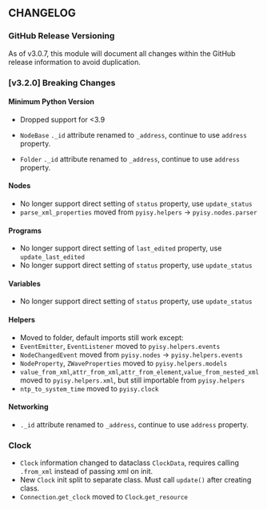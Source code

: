 ## CHANGELOG

### GitHub Release Versioning

As of v3.0.7, this module will document all changes within the GitHub release information to avoid duplication.

### [v3.2.0] Breaking Changes

#### Minimum Python Version

- Dropped support for <3.9

- `NodeBase` `._id` attribute renamed to `_address`, continue to use `address` property.
- `Folder` `._id` attribute renamed to `_address`, continue to use `address` property.

#### Nodes

- No longer support direct setting of `status` property, use `update_status`
- `parse_xml_properties` moved from `pyisy.helpers` -> `pyisy.nodes.parser`

#### Programs

- No longer support direct setting of `last_edited` property, use `update_last_edited`
- No longer support direct setting of `status` property, use `update_status`

#### Variables

- No longer support direct setting of `status` property, use `update_status`

#### Helpers

- Moved to folder, default imports still work except:
- `EventEmitter`, `EventListener` moved to `pyisy.helpers.events`
- `NodeChangedEvent` moved from `pyisy.nodes` -> `pyisy.helpers.events`
- `NodeProperty`, `ZWaveProperties` moved to `pyisy.helpers.models`
- `value_from_xml`,`attr_from_xml`,`attr_from_element`,`value_from_nested_xml` moved to `pyisy.helpers.xml`, but still importable from `pyisy.helpers`
- `ntp_to_system_time` moved to `pyisy.clock`

#### Networking

- `._id` attribute renamed to `_address`, continue to use `address` property.

### Clock

- `Clock` information changed to dataclass `ClockData`, requires calling `.from_xml` instead of passing xml on init.
- New `Clock` init split to separate class. Must call `update()` after creating class.
- `Connection`.`get_clock` moved to `Clock`.`get_resource`
